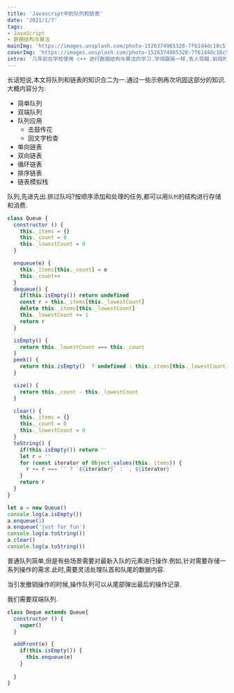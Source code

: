 ```yaml
---
title: 'Javascript中的队列和链表'
date: '2021/1/7'
tags:
- JavaScript
- 数据结构与算法
mainImg: 'https://images.unsplash.com/photo-1526374965328-7f61d4dc18c5?crop=entropy&cs=tinysrgb&fit=max&fm=jpg&ixid=MXwxNjUyNjZ8MHwxfHJhbmRvbXx8fHx8fHx8&ixlib=rb-1.2.1&q=80&w=1080'
coverImg: 'https://images.unsplash.com/photo-1526374965328-7f61d4dc18c5?crop=entropy&cs=tinysrgb&fit=max&fm=jpg&ixid=MXwxNjUyNjZ8MHwxfHJhbmRvbXx8fHx8fHx8&ixlib=rb-1.2.1&q=80&w=400'
intro: '几年前在学校使用 c++ 进行数据结构与算法的学习.学得跟屎一样,丢人现眼.前段时间在飞机上看完了队列和链表部分的内容,还是觉得需要整理一下写成文章.'
---
```


长话短说,本文将队列和链表的知识合二为一.通过一些示例再次巩固这部分的知识.大概内容分为:

- 简单队列
- 双端队列
- 队列应用
  - 击鼓传花
  - 回文字检查
- 单向链表
- 双向链表
- 循环链表
- 排序链表
- 链表模拟栈



队列,先进先出.排过队吗?按顺序添加和处理的任务,都可以用`队列`的结构进行存储和消费.

```js
class Queue {
  constructor () {
    this._items = {}
    this._count = 0
    this._lowestCount = 0
  }

  enqueue(e) {
    this._items[this._count] = e
    this._count++
  }
  dequeue() {
    if(this.isEmpty()) return undefined
    const r = this._items[this._lowestCount]
    delete this._items[this._lowestCount]
    this._lowestCount += 1
    return r
  }

  isEmpty() {
    return this._lowestCount === this._count
  }
  peek() {
    return this.isEmpty()  ? undefined : this._items[this._lowestCount]
  }

  size() {
    return this._count - this._lowestCount
  }

  clear() {
    this._items = {}
    this._count = 0
    this._lowestCount = 0
  }
  toString() {
    if(this.isEmpty()) return ''
    let r = ''
    for (const iterator of Object.values(this._items)) {
      r += r === '' ? `${iterator}` : `, ${iterator}`
    }
    return r
  }
}

let a = new Queue()
console.log(a.isEmpty())
a.enqueue(1)
a.enqueue('just for fun')
console.log(a.toString())
a.clear()
console.log(a.toString())
```

普通队列简单,但是有些场景需要对最新入队的元素进行操作.例如,针对需要存储一系列操作的需求.此时,需要灵活处理队首和队尾的数据内容.

当引发撤销操作的时候,操作队列可以从尾部弹出最后的操作记录.

我们需要双端队列.

```js
class Deque extends Queue{
  constructor () {
    super()
  }

  addFront(e) {
    if(this.isEmpty()) {
      this.enqueue(e)
    } 
    
  }
}
```



